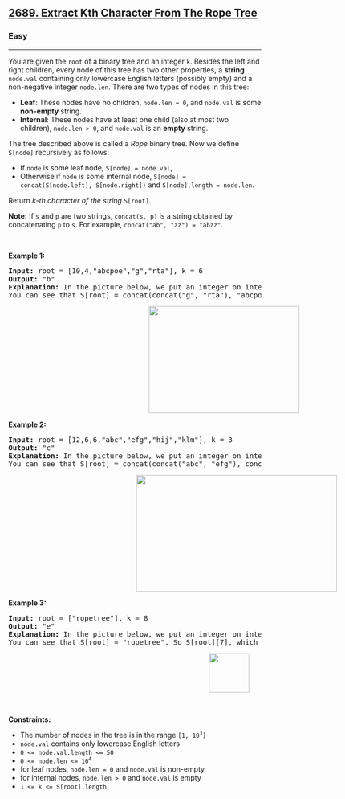 <h2><a href="https://leetcode.com/problems/extract-kth-character-from-the-rope-tree/">2689. Extract Kth Character From The Rope Tree</a></h2><h3>Easy</h3><hr><div><p>You are given the <code>root</code> of a binary tree and an integer <code>k</code>. Besides the left and right children, every node of this tree has two other properties, a <strong>string</strong> <code>node.val</code> containing only lowercase English letters (possibly empty) and a non-negative integer <code>node.len</code>. There are two types of nodes in this tree:</p>

<ul>
	<li><strong>Leaf</strong>: These nodes have no children, <code>node.len = 0</code>, and <code>node.val</code> is some <strong>non-empty</strong> string.</li>
	<li><strong>Internal</strong>: These nodes have at least one child (also at most two children), <code>node.len &gt; 0</code>, and <code>node.val</code> is an <strong>empty</strong> string.</li>
</ul>

<p>The tree described above is called a <em>Rope</em> binary tree. Now we define <code>S[node]</code> recursively as follows:</p>

<ul>
	<li>If <code>node</code> is some leaf node, <code>S[node] = node.val</code>,</li>
	<li>Otherwise if <code>node</code> is some internal node, <code>S[node] = concat(S[node.left], S[node.right])</code> and <code>S[node].length = node.len</code>.</li>
</ul>

<p>Return<em> k-th character of the string</em> <code>S[root]</code>.</p>

<p><strong>Note:</strong> If <code>s</code> and <code>p</code> are two strings, <code>concat(s, p)</code> is a string obtained by concatenating <code>p</code> to <code>s</code>. For example, <code>concat("ab", "zz") = "abzz"</code>.</p>

<p>&nbsp;</p>
<p><strong class="example">Example 1:</strong></p>

<pre><strong>Input:</strong> root = [10,4,"abcpoe","g","rta"], k = 6
<strong>Output:</strong> "b"
<strong>Explanation:</strong> In the picture below, we put an integer on internal nodes that represents node.len, and a string on leaf nodes that represents node.val.
You can see that S[root] = concat(concat("g", "rta"), "abcpoe") = "grtaabcpoe". So S[root][5], which represents 6th character of it, is equal to "b".
</pre>

<p><img alt="" src="https://assets.leetcode.com/uploads/2023/05/14/example1.png" style="width: 300px; height: 213px; margin-left: 280px; margin-right: 280px;"></p>

<p><strong class="example">Example 2:</strong></p>

<pre><strong>Input:</strong> root = [12,6,6,"abc","efg","hij","klm"], k = 3
<strong>Output:</strong> "c"
<strong>Explanation:</strong> In the picture below, we put an integer on internal nodes that represents node.len, and a string on leaf nodes that represents node.val.
You can see that S[root] = concat(concat("abc", "efg"), concat("hij", "klm")) = "abcefghijklm". So S[root][2], which represents the 3rd character of it, is equal to "c".
</pre>

<p><img alt="" src="https://assets.leetcode.com/uploads/2023/05/14/example2.png" style="width: 400px; height: 232px; margin-left: 255px; margin-right: 255px;"></p>

<p><strong class="example">Example 3:</strong></p>

<pre><strong>Input:</strong> root = ["ropetree"], k = 8
<strong>Output:</strong> "e"
<strong>Explanation:</strong> In the picture below, we put an integer on internal nodes that represents node.len, and a string on leaf nodes that represents node.val.
You can see that S[root] = "ropetree". So S[root][7], which represents 8th character of it, is equal to "e".
</pre>

<p><img alt="" src="https://assets.leetcode.com/uploads/2023/05/14/example3.png" style="width: 80px; height: 78px; margin-left: 400px; margin-right: 400px;"></p>

<p>&nbsp;</p>
<p><strong>Constraints:</strong></p>

<ul>
	<li>The number of nodes in the tree is in the range <code>[1, 10<sup>3</sup>]</code></li>
	<li><code>node.val</code> contains only lowercase English letters</li>
	<li><code>0 &lt;= node.val.length &lt;= 50</code></li>
	<li><code>0 &lt;= node.len &lt;= 10<sup>4</sup></code></li>
	<li>for leaf nodes, <code>node.len = 0</code> and <code>node.val</code> is non-empty</li>
	<li>for internal nodes, <code>node.len &gt; 0</code> and <code>node.val</code> is empty</li>
	<li><code>1 &lt;= k &lt;= S[root].length</code></li>
</ul>
</div>